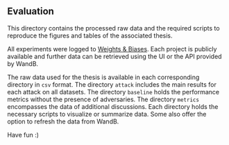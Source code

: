 ## Evaluation
This directory contains the processed raw data and the required 
scripts to reproduce the figures and tables of the associated thesis.

All experiments were logged to [Weights & Biases](https://wandb.ai/janousy/projects). Each project
is publicly available and further data can be retrieved using the UI or the API provided by WandB.

The raw data used for the thesis is available in each corresponding directory in `csv` format. The directory `attack` 
includes the main results for each attack on all datasets. The directory `baseline` holds the performance
metrics without the presence of adversaries. The directory `metrics` encompasses the data of additional
discussions. Each directory holds the necessary scripts to visualize or summarize data. Some also offer
the option to refresh the data from WandB.

Have fun :)
